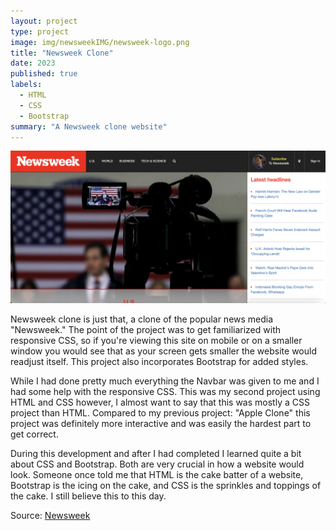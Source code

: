 ```yaml
---
layout: project
type: project
image: img/newsweekIMG/newsweek-logo.png
title: "Newsweek Clone"
date: 2023
published: true
labels:
  - HTML
  - CSS
  - Bootstrap 
summary: "A Newsweek clone website"
---
```


<img class="img-fluid" src="../img/newsweekIMG/newsweek-page.png">

<p> Newsweek clone is just that, a clone of the popular news media "Newsweek." The point of the project was to get familiarized with responsive CSS, so if you're viewing this site on mobile or on a smaller window you would see that as your screen gets smaller the website would readjust itself. This project also incorporates Bootstrap for added styles. </p>

<p2> While I had done pretty much everything the Navbar was given to me and I had some help with the responsive CSS. This was my second project using HTML and CSS however, I almost want to say that this was mostly a CSS project than HTML. Compared to my previous project: "Apple Clone" this project was definitely more interactive and was easily the hardest part to get correct.</p2>

<p3> During this development and after I had completed I learned quite a bit about CSS and Bootstrap. Both are very crucial in how a website would look. Someone once told me that HTML is the cake batter of a website, Bootstrap is the icing on the cake, and CSS is the sprinkles and toppings of the cake. I still believe this to this day.</p3>
 
Source: <a href="https://github.com/wualvin2021/Source-Codes/tree/main/newsweek">Newsweek</a>
